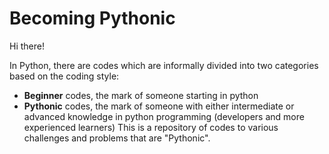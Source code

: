 # Becoming Pythonic

Hi there!

In Python, there are codes which are informally divided into two categories based on the coding style:
- **Beginner** codes, the mark of someone starting in python
- **Pythonic** codes, the mark of someone with either intermediate or advanced knowledge in python programming (developers and more experienced learners)
This is a repository of codes to various challenges and problems that are "Pythonic".
